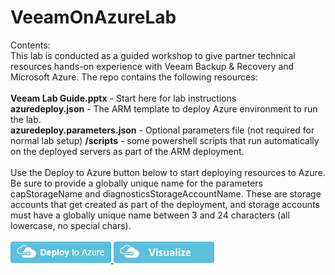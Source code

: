 # VeeamOnAzureLab
Contents:<br>
This lab is conducted as a guided workshop to give partner technical resources hands-on experience with Veeam Backup & Recovery and Microsoft Azure. The repo contains the following resources:<br><br>
<b>Veeam Lab Guide.pptx</b> - Start here for lab instructions<br>
<b>azuredeploy.json</b> - The ARM template to deploy Azure environment to run the lab.<br>
<b>azuredeploy.parameters.json</b> - Optional parameters file (not required for normal lab setup)
<b>/scripts</b> - some powershell scripts that run automatically on the deployed servers as part of the ARM deployment.<br>
<br>
Use the Deploy to Azure button below to start deploying resources to Azure. Be sure to provide a globally unique name for the parameters capStorageName and diagnosticsStorageAccountName. These are storage accounts that get created as part of the deployment, and storage accounts must have a globally unique name between 3 and 24 characters (all lowercase, no special chars).<br><br>
<a href="https://portal.azure.com/#create/Microsoft.Template/uri/https%3A%2F%2Fraw.githubusercontent.com%2Fyouf05%2FVeeamOnAzureLab%2Fmaster%2Fazuredeploy.json" target="_blank">
    <img src="https://raw.githubusercontent.com/Azure/azure-quickstart-templates/master/1-CONTRIBUTION-GUIDE/images/deploytoazure.png"/>
</a>
<a href="http://armviz.io/#/?load=https%3A%2F%2Fraw.githubusercontent.com%2Fyouf05%2FVeeamOnAzureLab%2Fmaster%2Fazuredeploy.json" target="_blank">
    <img src="https://raw.githubusercontent.com/Azure/azure-quickstart-templates/master/1-CONTRIBUTION-GUIDE/images/visualizebutton.png"/>
</a><br>